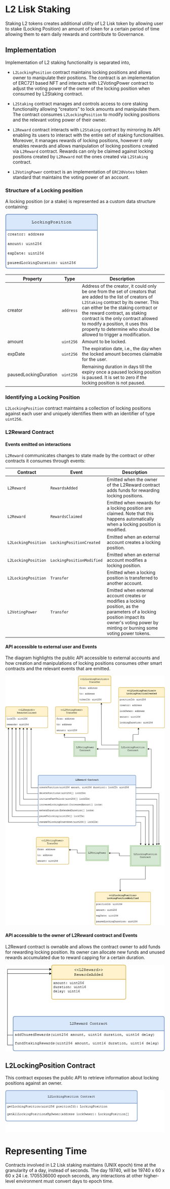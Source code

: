 # L2 Lisk Staking

Staking L2 tokens creates additional utility of L2 Lisk token by allowing user to stake (Locking Position) an amount of token for a certain period of time allowing them to earn daily rewards and contribute to Governance.

## Implementation

Implementation of L2 staking functionality is separated into,

- `L2LockingPosition` contract maintains locking positions and allows owner to manipulate their positions. The contract is an implementation of ERC721 based NFT and interacts with L2VotingPower contract to adjust the voting power of the owner of the locking position when consumed by L2Staking contract.

- `L2Staking` contract manages and controls access to core staking functionality allowing “creators” to lock amounts and manipulate them. The contract consumes `L2LockingPosition` to modify locking positions and the relevant voting power of their owner.

- `L2Reward` contract interacts with `L2Staking` contract by mirroring its API enabling its users to interact with the entire set of staking functionalities. Moreover, it manages rewards of locking positions, however it only enables rewards and allows manipulation of locking positions created via `L2Reward` contract. Rewards can only be claimed against locking positions created by `L2Reward` not the ones created via `L2Staking` contract.

- `L2VotingPower` contract is an implementation of `ERC20Votes` token standard that maintains the voting power of an account.


### Structure of a Locking position
A locking position (or a stake) is represented as a custom data structure containing:

![Structure of a Locking position](diagrams/locking_position.png)

| Property              | Type      | Description                                                                                                                                                                                                                                                                                                                                                                   |
| --------------------- | --------- | ----------------------------------------------------------------------------------------------------------------------------------------------------------------------------------------------------------------------------------------------------------------------------------------------------------------------------------------------------------------------------- |
| creator               | `address` | Address of the creator, it could only be one from the set of creators that are added to the list of creators of `L2Staking` contract by its owner. This can either be the staking contract or the reward contract, as staking contract is the only contract allowed to modify a position, it uses this property to determine who should be allowed to trigger a modification. |
| amount                | `uint256` | Amount to be locked.                                                                                                                                                                                                                                                                                                                                                          |
| expDate               | `uint256` | The expiration date, i.e., the day when the locked amount becomes claimable for the user.                                                                                                                                                                                                                                                                                     |
| pausedLockingDuration | `uint256` | Remaining duration in days till the expiry once a paused locking position is paused. It is set to zero if the locking position is not paused.                                                                                                                                                                                                                                 |

### Identifying a Locking Position
`L2LockingPosition` contract maintains a collection of locking positions against each user and uniquely identifies them with an identifier of type `uint256`.

### L2Reward Contract
#### Events emitted on interactions
`L2Reward` communicates changes to state made by the contract or other contracts it consumes through events:

| Contract            | Event                     | Description                                                                                                                                                                                   |
| ------------------- | ------------------------- | --------------------------------------------------------------------------------------------------------------------------------------------------------------------------------------------- |
| `L2Reward`          | `RewardsAdded`            | Emitted when the owner of the L2Reward contract adds funds for rewarding locking positions.                                                                                                   |
| `L2Reward`          | `RewardsClaimed`          | Emitted when rewards for a locking position are claimed. Note that this happens automatically when a locking position is modified.                                                            |
| `L2LockingPosition` | `LockingPositionCreated`  | Emitted when an external account creates a locking position.                                                                                                                                  |
| `L2LockingPosition` | `LockingPositionModified` | Emitted when an external account modifies a locking position.                                                                                                                                 |
| `L2LockingPosition` | `Transfer`                | Emitted when a locking position is transferred to another account.                                                                                                                            |
| `L2VotingPower`     | `Transfer`                | Emitted when external account creates or modifies a locking position, as the parameters of a locking position impact its owner's voting power by minting or burning some voting power tokens. |

#### API accessible to external user and Events
The diagram highlights the public API accessible to external accounts and how creation and manipulations of locking positions consumes other smart contracts and the relevant events that are emitted.

![API accessible to external user and Events](diagrams/l2reward_external_account_api_and_events.png)

#### API accessible to the owner of L2Reward contract and Events
L2Reward contract is ownable and allows the contract owner to add funds for rewarding locking position. Its owner can allocate new funds and unused rewards accumulated due to reward capping for a certain duration.

![API accessible to the owner of L2Reward contract and Events](diagrams/l2reward_owner_api_and_events.png)

## L2LockingPosition Contract

This contract exposes the public API to retrieve information about locking positions against an owner.

![API L2LockingPosition](diagrams/l2lockingposition_api.png)

# Representing Time

Contracts involved in L2 Lisk staking maintains (UNIX epoch) time at the granularity of a day, instead of seconds.
The day 19740, will be 19740 x 60 x 60 x 24 i.e. 1705536000 epoch seconds, any interactions at other higher-level environment must convert days to epoch time.